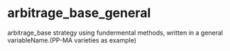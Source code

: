 # arbitrage_base_general
arbitrage_base strategy using fundermental methods, written in a general variableName.(PP-MA varieties as example)
